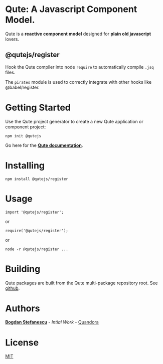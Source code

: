 # Qute: A Javascript Component Model.

Qute is a **reactive component model** designed for **plain old javascript** lovers.

## @qutejs/register

Hook the Qute compiler into node `require` to automatically compile `.jsq` files.

The `pirates` module is used to correctly integrate with other hooks like @babel/register.

# Getting Started

Use the Qute project generator to create a new Qute application or component project:

```
npm init @qutejs
```

Go here for the **[Qute documentation](https://qutejs.org)**.

# Installing

```
npm install @qutejs/register
```

# Usage

```
import '@qutejs/register';
```

or

```
require('@qutejs/register');
```

or

```
node -r @qutejs/register ...
```

# Building

Qute packages are built from the Qute multi-package repository root.
See [github](https://github.com/bstefanescu/qutejs).

# Authors

**[Bogdan Stefanescu](mailto:bogdan@quandora.com)** - *Intial Work* - [Quandora](https://quandora.com)

# License

[MIT](LICENSE)

